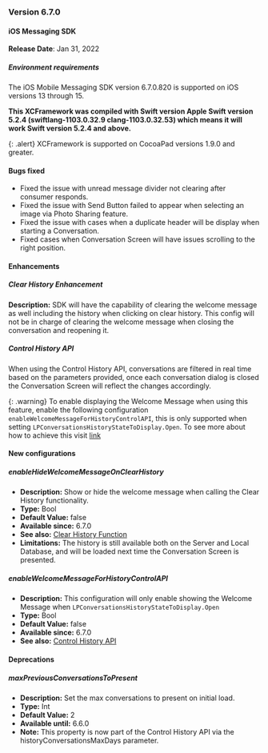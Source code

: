 ### Version 6.7.0
#### iOS Messaging SDK

**Release Date**: Jan 31, 2022

##### Environment requirements

The iOS Mobile Messaging SDK version 6.7.0.820 is supported on iOS versions 13 through 15.

**This XCFramework was compiled with Swift version Apple Swift version 5.2.4 (swiftlang-1103.0.32.9 clang-1103.0.32.53) which means it will work Swift version 5.2.4 and above.**

{: .alert}
XCFramework is supported on CocoaPad versions 1.9.0 and greater.

#### Bugs fixed

- Fixed the issue with unread message divider not clearing after consumer responds.
- Fixed the issue with Send Button failed to appear when selecting an image via Photo Sharing feature.
- Fixed the issue with cases when a duplicate header will be display when starting a Conversation.
- Fixed cases when Conversation Screen will have issues scrolling to the right position.

#### Enhancements

##### Clear History Enhancement

**Description:**
SDK will have the capability of clearing the welcome message as well including the history when clicking on clear history. This config will not be in charge of clearing the welcome message when closing the conversation and reopening it.

##### Control History API

When using the Control History API, conversations are filtered in real time based on the parameters provided, once each conversation dialog is closed the Conversation Screen will reflect the changes accordingly.

{: .warning}
To enable displaying the Welcome Message when using this feature, enable the following configuration `enableWelcomeMessageForHistoryControlAPI`, this is only supported when setting `LPConversationsHistoryStateToDisplay.Open`. To see more about how to achieve this visit [link]()

#### New configurations

##### enableHideWelcomeMessageOnClearHistory
- **Description:** Show or hide the welcome message when calling the Clear History functionality.
- **Type:** Bool
- **Default Value:** false
- **Available since:** 6.7.0
- **See also:** [Clear History Function](mobile-app-messaging-sdk-for-ios-sdk-apis-messaging-api.html#clearhistory)
- **Limitations:** The history is still available both on the Server and Local Database, and will be loaded next time the Conversation Screen is presented.
 
##### enableWelcomeMessageForHistoryControlAPI
- **Description:** This configuration will only enable showing the Welcome Message when `LPConversationsHistoryStateToDisplay.Open`
- **Type:** Bool
- **Default Value:** false
- **Available since:** 6.7.0
- **See also:** [Control History API](mobile-app-messaging-sdk-for-ios-sdk-apis-control-history-apis.html#optional-code-sample-to-enable-welcome-message)

#### Deprecations

##### maxPreviousConversationsToPresent
- **Description:** Set the max conversations to present on initial load.
- **Type:** Int
- **Default Value:** 2
- **Available until:** 6.6.0
- **Note:** This property is now part of the Control History API via the historyConversationsMaxDays parameter.